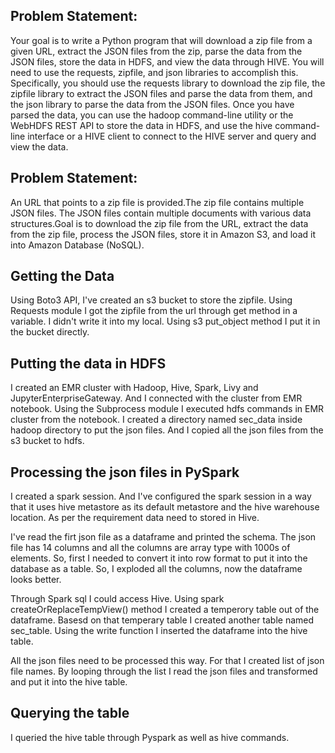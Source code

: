 ## Problem Statement:

Your goal is to write a Python program that will download a zip file from a given URL, extract the
JSON files from the zip, parse the data from the JSON files, store the data in HDFS, and view the data
through HIVE. You will need to use the requests, zipfile, and json libraries to accomplish this.
Specifically, you should use the requests library to download the zip file, the zipfile library to extract
the JSON files and parse the data from them, and the json library to parse the data from the JSON
files. Once you have parsed the data, you can use the hadoop command-line utility or the WebHDFS
REST API to store the data in HDFS, and use the hive command-line interface or a HIVE client to
connect to the HIVE server and query and view the data.

## Problem Statement:

An URL that points to a zip file is provided.The zip file contains multiple JSON files. The JSON files contain multiple documents with various data structures.Goal is to download the zip file from the URL, extract the data from the zip file, process the JSON files, store it in Amazon S3, and load it into Amazon Database (NoSQL).

## Getting the Data

Using Boto3 API, I've created an s3 bucket to store the zipfile. Using Requests module I got the zipfile from the url through get method in a variable. I didn't write it into my local. Using s3 put_object method I put it in the bucket directly.

## Putting the data in HDFS

I created an EMR cluster with Hadoop, Hive, Spark, Livy and JupyterEnterpriseGateway. And I connected with the cluster from EMR notebook. Using the Subprocess module I executed hdfs commands in EMR cluster from the notebook. I created a directory named sec_data inside hadoop directory to put the json files. And I copied all the json files from the s3 bucket to hdfs.

## Processing the json files in PySpark

I created a spark session. And I've configured the spark session in a way that it uses hive metastore as its default metastore and the hive warehouse location. As per the requirement data need to stored in Hive.

I've read the firt json file as a dataframe and printed the schema. The json file has 14 columns and all the columns are array type with 1000s of elements. So, first I needed to convert it into row format to put it into the database as a table. So, I exploded all the columns, now the dataframe looks better.

Through Spark sql I could access Hive. Using spark createOrReplaceTempView() method I created a temperory table out of the dataframe. Basesd on that temperary table I created another table named sec_table. Using the write function I inserted the dataframe into the hive table.

All the json files need to be processed this way. For that I created list of json file names. By looping through the list I read the json files and transformed and put it into the hive table.

## Querying the table

I queried the hive table through Pyspark as well as hive commands.

